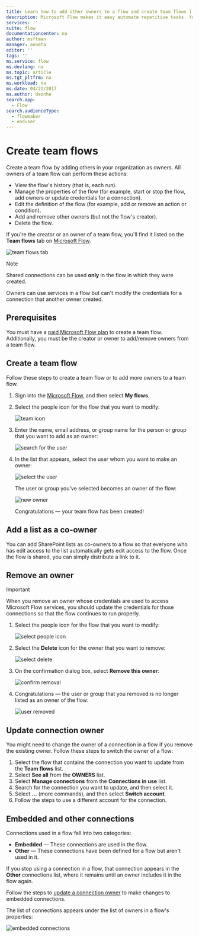 ```yaml
---
title: Learn how to add other owners to a flow and create team flows | Microsoft Docs
description: Microsoft Flow makes it easy automate repetitive tasks. You can add users or groups as owners and collaborate with them to design and manage flows.
services: ''
suite: flow
documentationcenter: na
author: msftman
manager: anneta
editor: ''
tags: ''
ms.service: flow
ms.devlang: na
ms.topic: article
ms.tgt_pltfrm: na
ms.workload: na
ms.date: 04/21/2017
ms.author: deonhe
search.app: 
  - Flow
search.audienceType: 
  - flowmaker
  - enduser
---
```

# Create team flows
Create a team flow by adding others in your organization as owners. All owners of a team flow can perform these actions:

* View the flow's history (that is, each run).
* Manage the properties of the flow (for example, start or stop the flow, add owners or update credentials for a connection).
* Edit the definition of the flow (for example, add or remove an action or condition).
* Add and remove other owners (but not the flow's creator).
* Delete the flow.

If you're the creator or an owner of a team flow, you'll find it listed on the **Team flows** tab on [Microsoft Flow](https://flow.microsoft.com).

![team flows tab](./media/create-team-flows/addowner5.png)

> [!NOTE]
> Shared connections can be used **only** in the flow in which they were created.
> 
> 

Owners can use services in a flow but can't modify the credentials for a connection that another owner created.

## Prerequisites
You must have a [paid Microsoft Flow plan](https://flow.microsoft.com/pricing/) to create a team flow. Additionally, you must be the creator or owner to add/remove owners from a team flow.

## Create a team flow
Follow these steps to create a team flow or to add more owners to a team flow.

1. Sign into the [Microsoft Flow](https://flow.microsoft.com), and then select **My flows**.
2. Select the people icon for the flow that you want to modify:
   
    ![team icon](./media/create-team-flows/addowner1.png)
3. Enter the name, email address, or group name for the person or group that you want to add as an owner:
   
    ![search for the user](./media/create-team-flows/addowner2.png)
4. In the list that appears, select the user whom you want to make an owner:
   
    ![select the user](./media/create-team-flows/addowner3.png)
   
     The user or group you've selected becomes an owner of the flow:
   
    ![new owner](./media/create-team-flows/addowner4.png)
   
     Congratulations &mdash; your team flow has been created!

## Add a list as a co-owner

You can add SharePoint lists as co-owners to a flow so that everyone who has edit access to the list automatically gets edit access to the flow. Once the flow is shared, you can simply distribute a link to it.

## Remove an owner

> [!IMPORTANT]
> When you remove an owner whose credentials are used to access Microsoft Flow services, you should update the credentials for those connections so that the flow continues to run properly.
> 
> 

1. Select the people icon for the flow that you want to modify:
   
    ![select people icon](./media/create-team-flows/removeowner1.png)
2. Select the **Delete** icon for the owner that you want to remove:
   
    ![select delete](./media/create-team-flows/removeowner2.png)
3. On the confirmation dialog box, select **Remove this owner**:
   
    ![confirm removal](./media/create-team-flows/removeowner3.png)
4. Congratulations &mdash; the user or group that you removed is no longer listed as an owner of the flow:
   
    ![user removed](./media/create-team-flows/removeowner4.png)


## Update connection owner

You might need to change the owner of a connection in a flow if you remove the existing owner. Follow these steps to switch the owner of a flow:

1. Select the flow that contains the connection you want to update from the **Team flows** list.
1. Select **See all** from the **OWNERS** list.
1. Select **Manage connections** from the **Connections in use** list.
1. Search for the connection you want to update, and then select it.
1. Select **...** (more commands), and then select **Switch account**.
1. Follow the steps to use a different account for the connection.

## Embedded and other connections

Connections used in a flow fall into two categories:

* **Embedded** &mdash; These connections are used in the flow.
* **Other** &mdash; These connections have been defined for a flow but aren't used in it.

If you stop using a connection in a flow, that connection appears in the **Other** connections list, where it remains until an owner includes it in the flow again.

Follow the steps to [update a connection owner](./create-team-flows.md/#update-connection-owner) to make changes to embedded connections.

The list of connections appears under the list of owners in a flow's properties:

![embedded connections](./media/create-team-flows/embeddedconnections.png)


